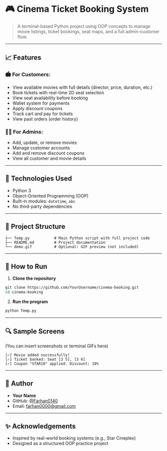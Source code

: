 # 🎮 Cinema Ticket Booking System
> A terminal-based Python project using OOP concepts to manage movie listings, ticket bookings, seat maps, and a full admin-customer flow.

---

## 📈 Features

### 🏟️ For Customers:
- View available movies with full details (director, price, duration, etc.)
- Book tickets with real-time 2D seat selection
- View seat availability before booking
- Wallet system for payments
- Apply discount coupons
- Track cart and pay for tickets
- View past orders (order history)

### 👨‍💼 For Admins:
- Add, update, or remove movies
- Manage customer accounts
- Add and remove discount coupons
- View all customer and movie details

---

## 🤝 Technologies Used
- Python 3
- Object-Oriented Programming (OOP)
- Built-in modules: `datetime`, `abc`
- No third-party dependencies

---

## 📁 Project Structure
```
├── Temp.py           # Main Python script with full project code
├── README.md         # Project documentation
└── demo.gif          # Optional: GIF preview (not included)
```

---

## 🔧 How to Run

1. **Clone the repository**
```bash
git clone https://github.com/YourUsername/cinema-booking.git
cd cinema-booking
```

2. **Run the program**
```bash
python Temp.py
```

---

## 🔍 Sample Screens
(You can insert screenshots or terminal GIFs here)
```
[✓] Movie added successfully!
[✓] Ticket booked: Seat [3 5], [3 6]
[✓] Coupon "STAR10" applied. Discount: 10%
```

---

## 👤 Author
- **Your Name**  
- GitHub: [@Farhan0140](https://github.com/Farhan0140)
- Email: farhan0000@gmail.com

---

## ✨ Acknowledgements
- Inspired by real-world booking systems (e.g., Star Cineplex)
- Designed as a structured OOP practice project

